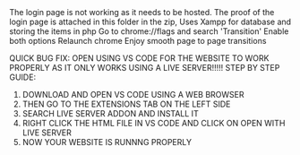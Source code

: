 <IMPORTANT>
The login page is not working as it needs to be hosted. The proof of the login page is attached in this folder in the zip,
Uses Xampp for database and storing the items in php

<USE OF CHROME TRANSITION API>
Go to chrome://flags and search 'Transition'
Enable both options
Relaunch chrome
Enjoy smooth page to page transitions
  
QUICK BUG FIX: 
OPEN USING VS CODE FOR THE WEBSITE TO WORK PROPERLY AS IT ONLY WORKS USING A LIVE SERVER!!!!!
STEP BY STEP GUIDE:
1. DOWNLOAD AND OPEN VS CODE USING A WEB BROWSER
2. THEN GO TO THE EXTENSIONS TAB ON THE LEFT SIDE
3. SEARCH LIVE SERVER ADDON AND INSTALL IT
4. RIGHT CLICK THE HTML FILE IN VS CODE AND CLICK ON OPEN WITH LIVE SERVER
5. NOW YOUR WEBSITE IS RUNNNG PROPERLY 
